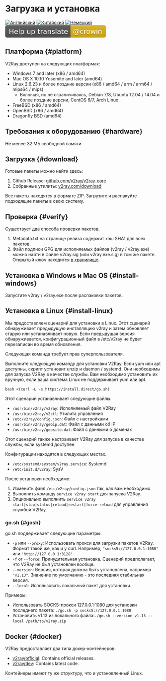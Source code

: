 # Загрузка и установка

[![Английский](../resources/english.svg)](https://www.v2ray.com/en/welcome/install.html) [![Китайский](../resources/chinese.svg)](https://www.v2ray.com/chapter_00/install.html) [![Немецкий](../resources/german.svg)](https://www.v2ray.com/de/welcome/install.html) [![Перевести](../resources/lang.svg)](https://crowdin.com/project/v2ray)

## Платформа {#platform}

V2Ray доступен на следующих платформах:

* Windows 7 and later (x86 / amd64)
* Mac OS X 10.10 Yosemite and later (amd64)
* Linux 2.6.23 и более поздние версии (x86 / amd64 / arm / arm64 / mips64 / mips) 
  * Включая, но не ограничиваясь, Debian 7/8, Ubuntu 12.04 / 14.04 и более поздние версии, CentOS 6/7, Arch Linux
* FreeBSD (x86 / amd64)
* OpenBSD (x86 / amd64)
* Dragonfly BSD (amd64)

## Требования к оборудованию {#hardware}

Не менее 32 МБ свободной памяти.

## Загрузка {#download}

Готовые пакеты можно найти здесь:

1. Github Release: [github.com/v2ray/v2ray-core](https://github.com/v2ray/v2ray-core/releases)
2. Собранные утилиты: [v2ray.com/download](https://www.v2ray.com/download/)

Все пакеты находятся в формате ZIP. Загрузите и распакуйте подходящие пакеты в свою систему.

## Проверка {#verify}

Существует два способа проверки пакетов.

1. Metadata.txt на странице релиза содержит хэш SHA1 для всех пакетов.
2. Файл подписи GPG для исполняемых файлов (v2ray / v2ray.exe) можно найти в файле v2ray.sig (или v2ray.exe.sig) в том же пакете. Открытый ключ находится [в хранилище](https://raw.githubusercontent.com/v2ray/v2ray-core/master/release/verify/official_release.asc).

## Установка в Windows и Mac OS {#install-windows}

Запустите v2ray / v2ray.exe после распаковки пакетов.

## Установка в Linux {#install-linux}

Мы предоставляем сценарий для установки в Linux. Этот сценарий обнаруживает предыдущую инсталляцию v2ray и затем обновляет старую или устанавливает новую. Если предыдущая версия обнаруживается, конфигурационный файл в /etc/v2ray не будет перезаписан во время обновления.

Следующая команда требует прав суперпользователя.

Выполните следующую команду для установки V2Ray. Если yum или apt доступны, скрипт установит unzip и daemon / systemd. Они необходимы для запуска V2Ray в качестве службы. Вам необходимо установить их вручную, если ваша система Linux не поддерживает yum или apt.

```shell
bash <(curl -L -s https://install.direct/go.sh)
```

Этот сценарий устанавливает следующие файлы.

* `/usr/bin/v2ray/v2ray`: Исполняемый файл V2Ray
* `/usr/bin/v2ray/v2ctl`: Утилита управления
* `/etc/v2ray/config.json`: Файл с настройками
* `/usr/bin/v2ray/geoip.dat`: Файл с данными об IP
* `/usr/bin/v2ray/geosite.dat`: Файл с данными о доменах

Этот сценарий также настраивает V2Ray для запуска в качестве службы, если systemd доступен.

Конфигурации находятся в следующих местах.

* `/etc/systemd/system/v2ray.service`: Systemd
* `/etc/init.d/v2ray`: SysV

После установки необходимо:

1. Изменить файл `/etc/v2ray/config.json` так, как вам необходимо.
2. Выполнить команду `service v2ray start` для запуска V2Ray.
3. Опционально выполнить `service v2ray start|stop|status|reload|restart|force-reload` для управления службой V2Ray.

### go.sh {#gosh}

go.sh поддерживает следующие параметры.

* `-p` или `--proxy`: Использовать прокси для загрузки пакетов V2Ray. Формат такой же, как и у curl. Например, `"socks5://127.0.0.1:1080"` или `"http://127.0.0.1:3128"`.
* `-f` or `--force`: Принудительная установка. Сценарий предполагает, что V2Ray не был установлен вообще.
* `--version`: Версия, которая должна быть установлена, например `"v1.13"`. Значение по умолчанию - это последняя стабильная версия.
* `--local`: Использовать локальный пакет для установки.

Примеры:

* Использовать SOCKS-прокси 127.0.0.1:1080 для установки последнего пакета: ```./go.sh -p socks5://127.0.0.1:1080```
* Установить v1.13 из локального файла:```./go.sh --version v1.13 --local /path/to/v2ray.zip```

## Docker {#docker}

V2Ray предоставляет два типа докер-контейнеров:

* [v2ray/official](https://hub.docker.com/r/v2ray/official/): Contains official releases.
* [v2ray/dev](https://hub.docker.com/r/v2ray/dev/): Contains latest code.

Контейнеры имеют ту же структуру, что и установленный Linux.